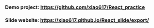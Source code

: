 ### Demo project: https://github.com/xiao617/React_practice

### Slide website: https://xiao617.github.io/React_slide/export/